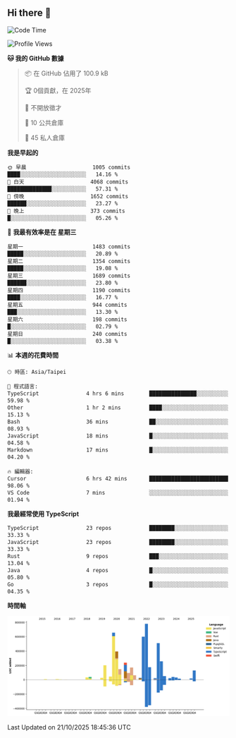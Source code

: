 ## Hi there 👋

<!--START_SECTION:waka-->
![Code Time](http://img.shields.io/badge/Code%20Time-569%20hrs%2023%20mins-blue)

![Profile Views](http://img.shields.io/badge/%E5%80%8B%E4%BA%BA%E9%A0%81%E9%9D%A2%E7%80%8F%E8%A6%BD%E6%AC%A1%E6%95%B8-0-blue)

**🐱 我的 GitHub 數據** 

> 📦 在 GitHub 佔用了 100.9 kB 
 > 
> 🏆  0個貢獻，在 2025年
 > 
> 🚫 不開放徵才
 > 
> 📜 10 公共倉庫 
 > 
> 🔑 45 私人倉庫 
 > 
**我是早起的** 

```text
🌞 早晨                     1005 commits        ████░░░░░░░░░░░░░░░░░░░░░   14.16 % 
🌆 白天                     4068 commits        ██████████████░░░░░░░░░░░   57.31 % 
🌃 傍晚                     1652 commits        ██████░░░░░░░░░░░░░░░░░░░   23.27 % 
🌙 晚上                     373 commits         █░░░░░░░░░░░░░░░░░░░░░░░░   05.26 % 
```
📅 **我最有效率是在 星期三** 

```text
星期一                      1483 commits        █████░░░░░░░░░░░░░░░░░░░░   20.89 % 
星期二                      1354 commits        █████░░░░░░░░░░░░░░░░░░░░   19.08 % 
星期三                      1689 commits        ██████░░░░░░░░░░░░░░░░░░░   23.80 % 
星期四                      1190 commits        ████░░░░░░░░░░░░░░░░░░░░░   16.77 % 
星期五                      944 commits         ███░░░░░░░░░░░░░░░░░░░░░░   13.30 % 
星期六                      198 commits         █░░░░░░░░░░░░░░░░░░░░░░░░   02.79 % 
星期日                      240 commits         █░░░░░░░░░░░░░░░░░░░░░░░░   03.38 % 
```


📊 **本週的花費時間** 

```text
🕑︎ 時區: Asia/Taipei

💬 程式語言: 
TypeScript               4 hrs 6 mins        ███████████████░░░░░░░░░░   59.98 % 
Other                    1 hr 2 mins         ████░░░░░░░░░░░░░░░░░░░░░   15.13 % 
Bash                     36 mins             ██░░░░░░░░░░░░░░░░░░░░░░░   08.93 % 
JavaScript               18 mins             █░░░░░░░░░░░░░░░░░░░░░░░░   04.58 % 
Markdown                 17 mins             █░░░░░░░░░░░░░░░░░░░░░░░░   04.20 % 

🔥 編輯器: 
Cursor                   6 hrs 42 mins       █████████████████████████   98.06 % 
VS Code                  7 mins              ░░░░░░░░░░░░░░░░░░░░░░░░░   01.94 % 
```

**我最經常使用 TypeScript** 

```text
TypeScript               23 repos            ████████░░░░░░░░░░░░░░░░░   33.33 % 
JavaScript               23 repos            ████████░░░░░░░░░░░░░░░░░   33.33 % 
Rust                     9 repos             ███░░░░░░░░░░░░░░░░░░░░░░   13.04 % 
Java                     4 repos             █░░░░░░░░░░░░░░░░░░░░░░░░   05.80 % 
Go                       3 repos             █░░░░░░░░░░░░░░░░░░░░░░░░   04.35 % 
```



**時間軸**

![Lines of Code chart](https://raw.githubusercontent.com/jos61404/jos61404/main/assets/bar_graph.png)


 Last Updated on 21/10/2025 18:45:36 UTC
<!--END_SECTION:waka-->



<!--
**jos61404/jos61404** is a ✨ _special_ ✨ repository because its `README.md` (this file) appears on your GitHub profile.

Here are some ideas to get you started:

- 🔭 I’m currently working on ...
- 🌱 I’m currently learning ...
- 👯 I’m looking to collaborate on ...
- 🤔 I’m looking for help with ...
- 💬 Ask me about ...
- 📫 How to reach me: ...
- 😄 Pronouns: ...
- ⚡ Fun fact: ...
-->
